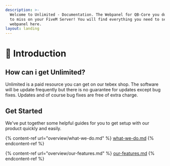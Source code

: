 ```yaml
---
description: >-
  Welcome to Unlimited - Documentation. The Webpanel for QB-Core you don't want
  to miss on your FiveM Server! You will find everything you need to set your
  webpanel here.
layout: landing
---
```


# 👋 Introduction

## How can i get Unlimited?

Unlimited is a paid resource you can get on our tebex shop. The software will be update frequently but there is no guarantee for updates except bug fixes. Updates and of course bug fixes are free of extra charge.&#x20;

## Get Started

We've put together some helpful guides for you to get setup with our product quickly and easily.

{% content-ref url="overview/what-we-do.md" %}
[what-we-do.md](overview/what-we-do.md)
{% endcontent-ref %}

{% content-ref url="overview/our-features.md" %}
[our-features.md](overview/our-features.md)
{% endcontent-ref %}
